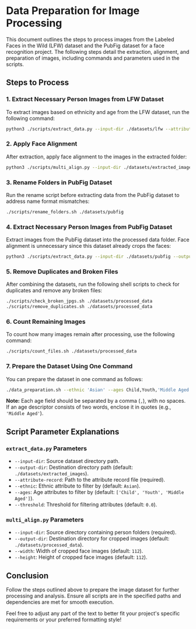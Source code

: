 # Data Preparation for Image Processing

This document outlines the steps to process images from the Labeled Faces in the Wild (LFW) dataset and the PubFig dataset for a face recognition project. The following steps detail the extraction, alignment, and preparation of images, including commands and parameters used in the scripts.

## Steps to Process

### 1. Extract Necessary Person Images from LFW Dataset

To extract images based on ethnicity and age from the LFW dataset, run the following command:

```bash
python3 ./scripts/extract_data.py --input-dir ./datasets/lfw --attribute-record ./datasets/lfw_attributes.txt 
```

### 2. Apply Face Alignment

After extraction, apply face alignment to the images in the extracted folder:

```bash
python3 ./scripts/multi_align.py --input-dir ./datasets/extracted_images/ --output-dir ./datasets/processed_data
```

### 3. Rename Folders in PubFig Dataset

Run the rename script before extracting data from the PubFig dataset to address name format mismatches:

```bash
./scripts/rename_folders.sh ./datasets/pubfig
```

### 4. Extract Necessary Person Images from PubFig Dataset

Extract images from the PubFig dataset into the processed data folder. Face alignment is unnecessary since this dataset already crops the faces:

```bash
python3 ./scripts/extract_data.py --input-dir ./datasets/pubfig --output-dir ./datasets/processed_data --attribute-record ./datasets/pubfig_attributes.txt
```

### 5. Remove Duplicates and Broken Files

After combining the datasets, run the following shell scripts to check for duplicates and remove any broken files:

```bash
./scripts/check_broken_jpgs.sh ./datasets/processed_data
./scripts/remove_duplicates.sh ./datasets/processed_data
```

### 6. Count Remaining Images

To count how many images remain after processing, use the following command:

```bash
./scripts/count_files.sh ./datasets/processed_data
```

### 7. Prepare the Dataset Using One Command

You can prepare the dataset in one command as follows:

```bash
./data_preparation.sh --ethnic 'Asian' --ages Child,Youth,'Middle Aged' --threshold 0.0
```

**Note:** Each age field should be separated by a comma (`,`), with no spaces. If an age descriptor consists of two words, enclose it in quotes (e.g., `'Middle Aged'`).

## Script Parameter Explanations

### `extract_data.py` Parameters

- `--input-dir`: Source dataset directory path.
- `--output-dir`: Destination directory path (default: `./datasets/extracted_images`).
- `--attribute-record`: Path to the attribute record file (required).
- `--ethnic`: Ethnic attribute to filter by (default: `Asian`).
- `--ages`: Age attributes to filter by (default: `['Child', 'Youth', 'Middle Aged']`).
- `--threshold`: Threshold for filtering attributes (default: `0.0`).

### `multi_align.py` Parameters

- `--input-dir`: Source directory containing person folders (required).
- `--output-dir`: Destination directory for cropped images (default: `./datasets/processed_data`).
- `--width`: Width of cropped face images (default: `112`).
- `--height`: Height of cropped face images (default: `112`).

## Conclusion

Follow the steps outlined above to prepare the image dataset for further processing and analysis. Ensure all scripts are in the specified paths and dependencies are met for smooth execution.

Feel free to adjust any part of the text to better fit your project's specific requirements or your preferred formatting style!
